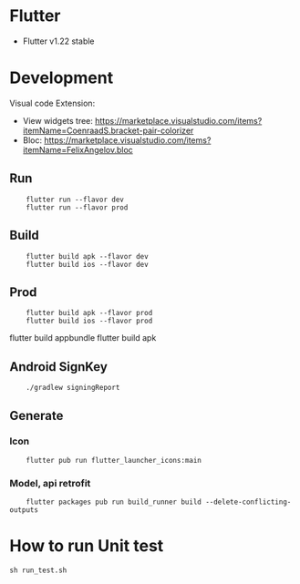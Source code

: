 # Flutter

 - Flutter     v1.22 stable


# Development 

Visual code Extension: 

* View widgets tree: https://marketplace.visualstudio.com/items?itemName=CoenraadS.bracket-pair-colorizer
* Bloc: https://marketplace.visualstudio.com/items?itemName=FelixAngelov.bloc

## Run

```
    flutter run --flavor dev
    flutter run --flavor prod
```

## Build

```
    flutter build apk --flavor dev
    flutter build ios --flavor dev
```

## Prod
```
    flutter build apk --flavor prod
    flutter build ios --flavor prod
```
flutter build appbundle 
flutter build apk
## Android SignKey 

```
    ./gradlew signingReport
```

## Generate

### Icon
```
    flutter pub run flutter_launcher_icons:main
```

### Model, api retrofit
```
    flutter packages pub run build_runner build --delete-conflicting-outputs
```

# How to run Unit test
```
sh run_test.sh
```

